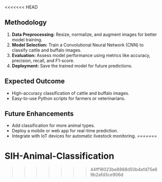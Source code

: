 <<<<<<< HEAD

## Methodology
1. **Data Preprocessing:** Resize, normalize, and augment images for better model training.  
2. **Model Selection:** Train a Convolutional Neural Network (CNN) to classify cattle and buffalo images.  
3. **Evaluation:** Assess model performance using metrics like accuracy, precision, recall, and F1-score.  
4. **Deployment:** Save the trained model for future predictions.

## Expected Outcome
- High-accuracy classification of cattle and buffalo images.  
- Easy-to-use Python scripts for farmers or veterinarians.  

## Future Enhancements
- Add classification for more animal types.  
- Deploy a mobile or web app for real-time prediction.  
- Integrate with IoT devices for automatic livestock monitoring.
=======
# SIH-Animal-Classification
>>>>>>> 44ff16023be8868d50b4efd75e69b2afd3ce906d
